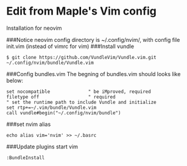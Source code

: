 Edit from Maple's Vim config
==================

Installation for neovim

###Notice
neovim config directory is ~/.config/nvim/, with config file init.vim (instead of vimrc for vim)
###Install vundle 

    $ git clone https://github.com/VundleVim/Vundle.vim.git ~/.config/nvim/bundle/Vundle.vim

###Config bundles.vim
The begning of bundles.vim should looks like below:

    set nocompatible              " be iMproved, required
    filetype off                  " required
    " set the runtime path to include Vundle and initialize
    set rtp+=~/.vim/bundle/Vundle.vim
    call vundle#begin("~/.config/nvim/bundle")

###set nvim alias

    echo alias vim='nvim' >> ~/.basrc

###Update plugins
start vim

    :BundleInstall
